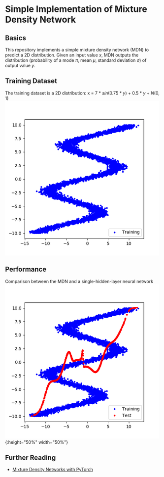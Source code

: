# Simple Implementation of Mixture Density Network
## Basics
This repository implements a simple mixture density network (MDN) to predict a 2D distribution. Given an input value *x*, MDN outputs the distribution (probability of a mode *π*, mean *μ*, standard deviation *σ*) of output value *y*.
## Training Dataset
The training dataset is a 2D distribution: x = 7 \* *sin*(0.75 \* *y*) + 0.5 \* *y* + *N*(0, 1)
![Training Dataset](/stand%20alone%20implementation/MDN/Figures/Training%20and%20Test%20Samples/training_data.png "Training Dataset")
## Performance
Comparison between the MDN and a single-hidden-layer neural network
![Single-hidden-layer Neural Network](/stand%20alone%20implementation/MDN/Figures/Training%20and%20Test%20Samples/fc.png "Single-hidden-layer Neural Network") {:height="50%" width="50%"}


## Further Reading
- [Mixture Density Networks with PyTorch](https://github.com/hardmaru/pytorch_notebooks/blob/master/mixture_density_networks.ipynb)
